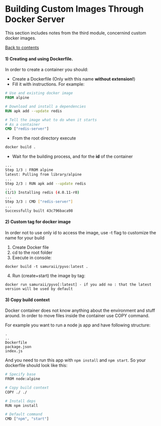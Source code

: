 # Building Custom Images Through Docker Server

This section includes notes from the third module, concernind custom docker images.

[Back to contents](/README.md)

#### 1) Creating and using Dockerfile.

In order to create a container you should:
- Create a Dockerfile (Only with this name **without extension!**)
- Fill it with instructions. For example: 
```Dockerfile
# Use and existing docker image
FROM alpine

# Download and install a dependencies
RUN apk add --update redis

# Tell the image what to do when it starts
# As a container
CMD ["redis-server"]
```
- From the root directory execute
```bash
docker build .
```
- Wait for the building process, and for the **id** of the container
```bash
...
Step 1/3 : FROM alpine
latest: Pulling from library/alpine
...
Step 2/3 : RUN apk add --update redis
...
(1/1) Installing redis (4.0.11-r0)
...
Step 3/3 : CMD ["redis-server"]
...
Successfully built 43c796baca98
```

#### 2) Custom tag for docker image

In order not to use only id to access the image, use -t flag to customize the name for your build

1) Create Docker file
2) cd to the root folder
3) Execute in console:
```
docker build -t samuraii/pyvo:latest .
```
4) Run (create+start) the image by tag:
```
docker run samuraii/pyvo[:latest] - if you add no : that the latest version will be used by default
```

#### 3) Copy build context

Docker container does not know anything about the environment and stuff around. In order to move files inside the container use COPY command.

For example you want to run a node js app and have following structure:

```
.
..
Dockerfile
package.json
index.js
```

And you need to run this app with ```npm install``` and ```npm start```. So your dockerfile should look like this:

```bash
# Specify base
FROM node:alpine

# Copy build context
COPY ./ ./

# Install deps
RUN npm install

# Default command
CMD ["npm", "start"]
```
